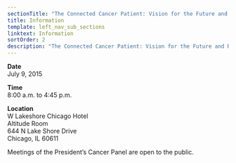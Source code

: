 ```yaml
---
sectionTitle: "The Connected Cancer Patient: Vision for the Future and Recommendations for Action"
title: Information
template: left_nav_sub_sections
linktext: Information
sortOrder: 2
description: "The Connected Cancer Patient: Vision for the Future and Recommendations for Action - Meeting Information"
---
```


**Date** \
July 9, 2015

**Time** \
8:00 a.m. to 4:45 p.m.

**Location** \
W Lakeshore Chicago Hotel \
Altitude Room \
644 N Lake Shore Drive \
Chicago, IL 60611

Meetings of the President’s Cancer Panel are open to the public.
